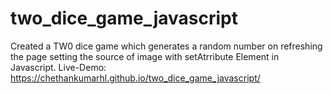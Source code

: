 # two_dice_game_javascript
Created a TW0 dice game which generates a random number on refreshing the page setting the source of image with setAtrribute Element in Javascript. 
Live-Demo: https://chethankumarhl.github.io/two_dice_game_javascript/
